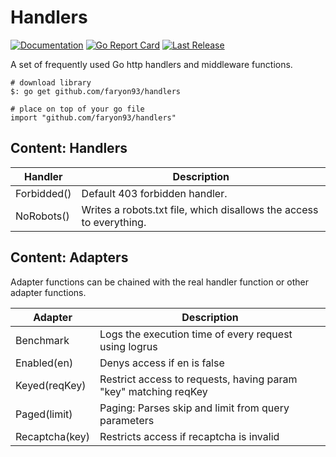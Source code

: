 # Handlers
[![Documentation](https://godoc.org/github.com/faryon93/handlers?status.svg)](http://godoc.org/github.com/faryon93/handlers)
[![Go Report Card](https://goreportcard.com/badge/github.com/faryon93/handlers)](https://goreportcard.com/report/github.com/faryon93/handlers)
[![Last Release](https://img.shields.io/github/release/faryon93/handlers.svg)](https://github.com/faryon93/handlers/releases)

A set of frequently used Go http handlers and middleware functions.

    # download library
    $: go get github.com/faryon93/handlers

    # place on top of your go file
    import "github.com/faryon93/handlers"

## Content: Handlers

| Handler       | Description                                                         |
| ------------- | ------------------------------------------------------------------- |
| Forbidded()   | Default 403 forbidden handler.                                      |
| NoRobots()    | Writes a robots.txt file, which disallows the access to everything. |

## Content: Adapters

Adapter functions can be chained with the real handler function or other adapter functions.

| Adapter           | Description                                                       |
| ----------------- | ----------------------------------------------------------------- |
| Benchmark         | Logs the execution time of every request using logrus             |
| Enabled(en)       | Denys access if en is false                                       |
| Keyed(reqKey)     | Restrict access to requests, having param "key" matching reqKey   |
| Paged(limit)      | Paging: Parses skip and limit from query parameters               |
| Recaptcha(key)    | Restricts access if recaptcha is invalid                          |
